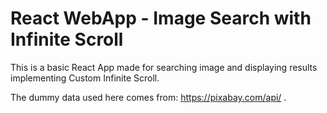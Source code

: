 # React WebApp - Image Search with Infinite Scroll

This is a basic React App made for searching image and displaying results implementing Custom Infinite Scroll.

The dummy data used here comes from: https://pixabay.com/api/ .